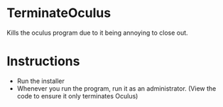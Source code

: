 # TerminateOculus

Kills the oculus program due to it being annoying to close out.

# Instructions

 - Run the installer
 - Whenever you run the program, run it as an administrator. (View the code to ensure it only terminates Oculus)
